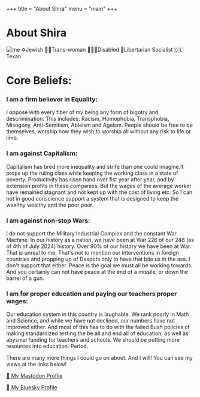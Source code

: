 +++
title = "About Shira"
menu = "main"
+++

# About Shira
![me](https://i.ibb.co/RhS95Ww/twistedtranssister-me-riding-on-the-back-of-a-black-stalion-whi-a532639f-2b67-495b-94c6-96cc3f93dfa2.png)
✡️Jewish 🏳️‍⚧️Trans-woman 👩🏼‍🦽Disabled 🌹Libertarian Socialist 🇨🇱Texan

# Core Beliefs:

### I am a firm believer in Equality: 
I oppose with every fiber of my being any form of bigotry and descrimination. This includes: Racism, Homophobia, Transphobia, Misogony, Anti-Semitism, Ableism and Ageism. People should be free to be themselves, worship how they wish to worship all without any risk to life or limb. 

### I am against Capitalism: 
Capitalism has bred more inequality and strife than one could imagine.It props up the ruling class while keeping the working class in a state of poverty. Productivity has risen hand over fist year after year, and by extension profits in these companies. But the wages of the average worker have remained stagnant and not kept up with the cost of living etc. So I can not in good conscience support a system that is designed to keep the wealthy wealthy and the poor poor.

### I am against non-stop Wars:
I do not support the Military Industrial Complex and the constant War Machine. In our history as a nation, we have been at War 226 of our 248 (as of 4th of July 2024) history. Over 90% of our history we have been at War. That is unreal to me. That's not to mention our interventions in foreign countries and propping up of Despots only to have that bite us in the ass. I don't support that either. Peace is the goal we must all be working towards. And you certainly can not have peace at the end of a missile, or down the barrel of a gun.

### I am for proper education and paying our teachers proper wages:
Our education system in this country is laughable. We rank poorly in Math and Science, and while we have not declined, our numbers have not improved either. And most of this has to do with the failed Bush policies of making standardized testing the be all and end all of education, as well as abysmal funding for teachers and schools. We should be putting more resources into education. Period.
 
There are many more things I could go on about. And I will! You can see my views at the links below! 

[🦣 My Mastodon Profile](tab:https://babka.social/@lonestarmensch)

[🦋 My Bluesky Profile](tab:https://bsky.app/profile/lonestarmensch.com)
